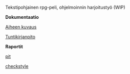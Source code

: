 Tekstipohjainen rpg-peli, ohjelmoinnin harjoitustyö (WIP)

**Dokumentaatio**

[Aiheen kuvaus](dokumentaatio/aiheenKuvausJaRakenne.md)

[Tuntikirjanpito](dokumentaatio/tuntikirjanpito.md)


**Raportit**

[pit](https://htmlpreview.github.io/?https://github.com/otsepp/textRPG/blob/master/dokumentaatio/pit/index.html)

[checkstyle](https://htmlpreview.github.io/?https://github.com/otsepp/textRPG/blob/master/dokumentaatio/checkstyle/site/checkstyle.html)